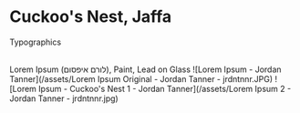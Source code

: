 # Cuckoo's Nest, Jaffa
Typographics

<br/>
Lorem Ipsum (לורם איפסום), Paint, Lead on Glass
![Lorem Ipsum - Jordan Tanner](/assets/Lorem Ipsum Original - Jordan Tanner - jrdntnnr.JPG)
![Lorem Ipsum - Cuckoo's Nest 1 - Jordan Tanner](/assets/Lorem Ipsum 2 - Jordan Tanner - jrdntnnr.jpg)
